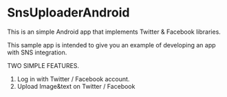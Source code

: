 SnsUploaderAndroid
==================
This is an simple Android app that implements Twitter & Facebook libraries.

This sample app is intended to give you an example of developing an app with SNS integration.


TWO SIMPLE FEATURES.

1. Log in with Twitter / Facebook account.
2. Upload Image&text on Twitter / Facebook
